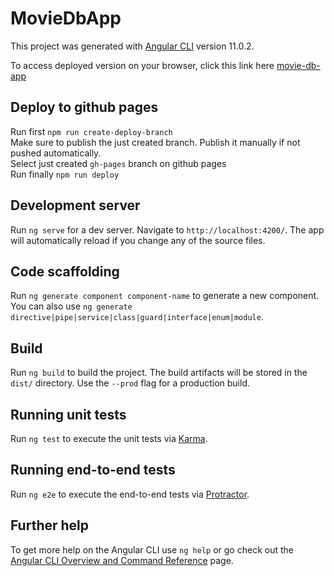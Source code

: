 # MovieDbApp

This project was generated with [Angular CLI](https://github.com/angular/angular-cli) version 11.0.2.

To access deployed version on your browser, click this link here [movie-db-app](https://denisshtupa.github.io/movie-db-app/movie-db/new-movies)

## Deploy to github pages
Run first `npm run create-deploy-branch`\
Make sure to publish the just created branch. Publish it manually if not pushed automatically.\
Select just created `gh-pages` branch on github pages\
Run finally `npm run deploy`


## Development server

Run `ng serve` for a dev server. Navigate to `http://localhost:4200/`. The app will automatically reload if you change any of the source files.

## Code scaffolding

Run `ng generate component component-name` to generate a new component. You can also use `ng generate directive|pipe|service|class|guard|interface|enum|module`.

## Build

Run `ng build` to build the project. The build artifacts will be stored in the `dist/` directory. Use the `--prod` flag for a production build.

## Running unit tests

Run `ng test` to execute the unit tests via [Karma](https://karma-runner.github.io).

## Running end-to-end tests

Run `ng e2e` to execute the end-to-end tests via [Protractor](http://www.protractortest.org/).

## Further help

To get more help on the Angular CLI use `ng help` or go check out the [Angular CLI Overview and Command Reference](https://angular.io/cli) page.
